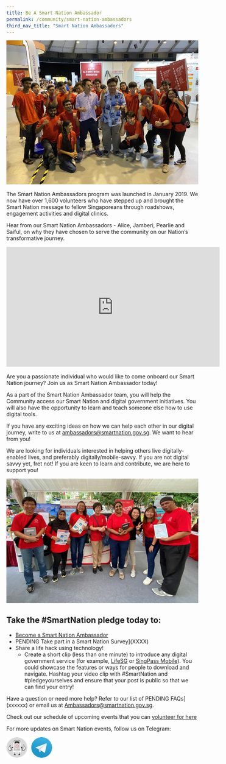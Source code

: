 ```yaml
---
title: Be A Smart Nation Ambassador
permalink: /community/smart-nation-ambassadors
third_nav_title: "Smart Nation Ambassadors"
---
```

![Smart Nation Ambassdors at an event](/images/community/SNA-smart-Nation-U.jpg)

The Smart Nation Ambassadors program was launched in January 2019. We now have over 1,600 volunteers who have stepped up and brought the Smart Nation message to fellow Singaporeans through roadshows, engagement activities and digital clinics.

Hear from our Smart Nation Ambassadors - Alice, Jamberi, Pearlie and Saiful, on why they have chosen to serve the community on our Nation’s transformative journey.

<p><div class="bp-youtube">
<iframe width="560" height="315" src="https://www.youtube.com/embed/sY__ajCgMnk" frameborder="0" allow="accelerometer; autoplay; clipboard-write; encrypted-media; gyroscope; picture-in-picture" allowfullscreen></iframe>
</div></p>

Are you a passionate individual who would like to come onboard our Smart Nation journey? Join us as Smart Nation Ambassador today!

As a part of the Smart Nation Ambassador team, you will help the Community access our Smart Nation and digital government initiatives. You will also have the opportunity to learn and teach someone else how to use digital tools.

If you have any exciting ideas on how we can help each other in our digital journey, write to us at [ambassadors@smartnation.gov.sg](mailto:ambassadors@smartnation.gov.sg). We want to hear from you!

We are looking for individuals interested in helping others live digitally-enabled lives, and preferably digitally/mobile-savvy. If you are not digital savvy yet, fret not! If you are keen to learn and contribute, we are here to support you!

![Smart Nation Ambassdors at an Smart Nation & U event](/images/community/SNA-Grp.jpg)

## Take the #SmartNation pledge today to:

- [Become a Smart Nation Ambassador](mailto:ambassadors@smartnation.gov.sg)  
- PENDING Take part in a Smart Nation Survey](XXXX)  
- Share a life hack using technology!
   - Create a short clip (less than one minute) to introduce any digital government service (for example,  [LifeSG](https://www.smartnation.gov.sg/what-is-smart-nation/initiatives/Strategic-National-Projects/lifesg-initiative) or  [SingPass Mobile](https://www.smartnation.gov.sg/what-is-smart-nation/initiatives/Strategic-National-Projects/national-digital-identity-ndi)).  You could showcase the features or ways for people to download and navigate. Hashtag your video clip with #SmartNation and  #pledgeyourselves and ensure that your post is public so that we can find your entry!

Have a question or need more help? Refer to our list of PENDING FAQs](xxxxxx) or email us at [Ambassadors@smartnation.gov.sg](mailto:Ambassadors@smartnation.gov.sg).

Check out our schedule of upcoming events that you can [volunteer for here](https://www.volunteer.sg/volunteer/agencies/agency_details?code=SmartNation)

For more updates on Smart Nation events, follow us on Telegram:<p>
<a href="https://t.me/SmartNationAmbassadors"><img src="/images/community/sna-tg.png"></a>
